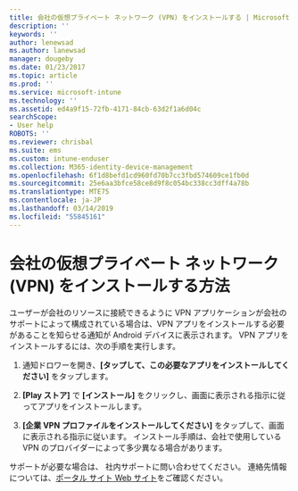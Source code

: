 ```yaml
---
title: 会社の仮想プライベート ネットワーク (VPN) をインストールする | Microsoft Docs
description: ''
keywords: ''
author: lenewsad
ms.author: lanewsad
manager: dougeby
ms.date: 01/23/2017
ms.topic: article
ms.prod: ''
ms.service: microsoft-intune
ms.technology: ''
ms.assetid: ed4a9f15-72fb-4171-84cb-63d2f1a6d04c
searchScope:
- User help
ROBOTS: ''
ms.reviewer: chrisbal
ms.suite: ems
ms.custom: intune-enduser
ms.collection: M365-identity-device-management
ms.openlocfilehash: 6f1d8befd1cd960fd70b7cc3fbd574609ce1fb0d
ms.sourcegitcommit: 25e6aa3bfce58ce8d9f8c054bc338cc3dff4a78b
ms.translationtype: MTE75
ms.contentlocale: ja-JP
ms.lasthandoff: 03/14/2019
ms.locfileid: "55845161"
---
```

# <a name="how-to-install-your-companys-virtual-private-network-vpn"></a>会社の仮想プライベート ネットワーク (VPN) をインストールする方法

ユーザーが会社のリソースに接続できるように VPN アプリケーションが会社のサポートによって構成されている場合は、VPN アプリをインストールする必要があることを知らせる通知が Android デバイスに表示されます。 VPN アプリをインストールするには、次の手順を実行します。

1.  通知ドロワーを開き、**[タップして、この必要なアプリをインストールしてください]** をタップします。

2.  **[Play ストア]** で **[インストール]** をクリックし、画面に表示される指示に従ってアプリをインストールします。

3.  **[企業 VPN プロファイルをインストールしてください]** をタップして、画面に表示される指示に従います。 インストール手順は、会社で使用している VPN のプロバイダーによって多少異なる場合があります。


サポートが必要な場合は、 社内サポートに問い合わせてください。 連絡先情報については、[ポータル サイト Web サイト](https://go.microsoft.com/fwlink/?linkid=2010980)をご確認ください。
